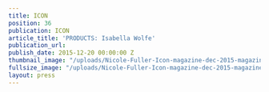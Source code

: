 ```yaml
---
title: ICON
position: 36
publication: ICON
article_title: 'PRODUCTS: Isabella Wolfe'
publication_url: 
publish_date: 2015-12-20 00:00:00 Z
thumbnail_image: "/uploads/Nicole-Fuller-Icon-magazine-dec-2015-magazine-interior-designer-LEFT.jpg"
fullsize_image: "/uploads/Nicole-Fuller-Icon-magazine-dec-2015-magazine-interior-designer-LEFT.jpg"
layout: press
---
```


